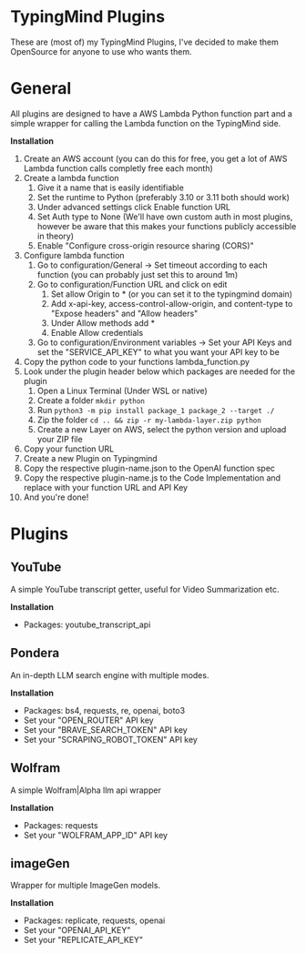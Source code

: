 # TypingMind Plugins

These are (most of) my TypingMind Plugins, I've decided to make them OpenSource for anyone to use who wants them. 

# General

All plugins are designed to have a AWS Lambda Python function part and a simple wrapper for calling the Lambda function on the TypingMind side.

**Installation**

1. Create an AWS account (you can do this for free, you get a lot of AWS Lambda function calls completly free each month)
2. Create a lambda function
   1. Give it a name that is easily identifiable 
   2. Set the runtime to Python (preferably 3.10 or 3.11 both should work)
   3. Under advanced settings click Enable function URL 
   4. Set Auth type to None (We'll have own custom auth in most plugins, however be aware that this makes your functions publicly accessible in theory)
   5. Enable "Configure cross-origin resource sharing (CORS)"
3. Configure lambda function
   1. Go to configuration/General -> Set timeout according to each function (you can probably just set this to around 1m)
   2. Go to configuration/Function URL and click on edit
      1. Set allow Origin to * (or you can set it to the typingmind domain)
      2. Add x-api-key, access-control-allow-origin, and content-type to "Expose headers" and "Allow headers"
      3. Under Allow methods add *
      4. Enable Allow credentials
   3. Go to configuration/Environment variables -> Set your API Keys and set the "SERVICE_API_KEY" to what you want your API key to be
4. Copy the python code to your functions lambda_function.py
5. Look under the plugin header below which packages are needed for the plugin
   1. Open a Linux Terminal (Under WSL or native)
   2. Create a folder `mkdir python`
   3. Run `python3 -m pip install package_1 package_2 --target ./`
   4. Zip the folder `cd .. && zip -r my-lambda-layer.zip python`
   5. Create a new Layer on AWS, select the python version and upload your ZIP file
6. Copy your function URL 
7. Create a new Plugin on Typingmind
8. Copy the respective plugin-name.json to the OpenAI function spec
9. Copy the respective plugin-name.js to the Code Implementation and replace with your function URL and API Key  
10. And you're done!

# Plugins

## YouTube

A simple YouTube transcript getter, useful for Video Summarization etc. 

**Installation**
- Packages: youtube_transcript_api

## Pondera 

An in-depth LLM search engine with multiple modes. 

**Installation**
- Packages: bs4, requests, re, openai, boto3
- Set your "OPEN_ROUTER" API key
- Set your "BRAVE_SEARCH_TOKEN" API key 
- Set your "SCRAPING_ROBOT_TOKEN" API key

## Wolfram

A simple Wolfram|Alpha llm api wrapper

**Installation**
- Packages: requests
- Set your "WOLFRAM_APP_ID" API key

## imageGen

Wrapper for multiple ImageGen models. 

**Installation**
- Packages: replicate, requests, openai
- Set your "OPENAI_API_KEY"
- Set your "REPLICATE_API_KEY"